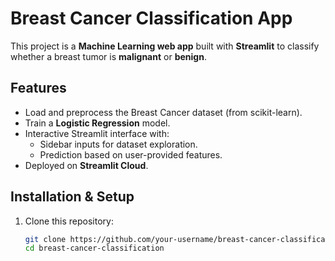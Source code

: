 # Breast Cancer Classification App

This project is a **Machine Learning web app** built with **Streamlit** to classify whether a breast tumor is **malignant** or **benign**.  

##  Features
- Load and preprocess the Breast Cancer dataset (from scikit-learn).
- Train a **Logistic Regression** model.
- Interactive Streamlit interface with:
  - Sidebar inputs for dataset exploration.
  - Prediction based on user-provided features.
- Deployed on **Streamlit Cloud**.

##  Installation & Setup
1. Clone this repository:
   ```bash
   git clone https://github.com/your-username/breast-cancer-classification.git
   cd breast-cancer-classification
